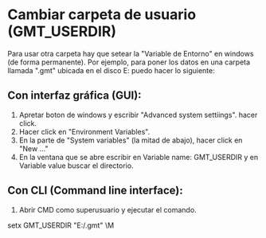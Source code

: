 # Cambiar carpeta de usuario (GMT_USERDIR)

Para usar otra carpeta hay que setear la "Variable de Entorno" en windows (de forma permanente). Por ejemplo, para poner los datos en una carpeta llamada ".gmt" ubicada en el disco E: puedo hacer lo siguiente:

## Con interfaz gráfica (GUI):
1. Apretar boton de windows y escribir "Advanced system settiings". hacer click.
2. Hacer click en "Environment Variables".
3. En la parte de "System variables" (la mitad de abajo), hacer click en "New ..."
4. En la ventana que se abre escribir en Variable name: GMT_USERDIR y en Variable value buscar el directorio.

## Con CLI (Command line interface):
1. Abrir CMD como superusuario y ejecutar el comando.

setx GMT_USERDIR "E:/.gmt" \M